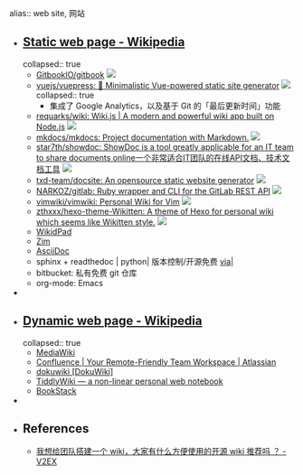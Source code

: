 alias:: web site, 网站

- ## [Static web page - Wikipedia](https://en.wikipedia.org/wiki/Static_web_page)
  collapsed:: true
  - [GitbookIO/gitbook](https://github.com/GitbookIO/gitbook) ![](https://img.shields.io/github/stars/GitbookIO/gitbook)
  - [vuejs/vuepress: 📝 Minimalistic Vue-powered static site generator](https://github.com/vuejs/vuepress) ![](https://img.shields.io/github/stars/vuejs/vuepress)
    collapsed:: true
    - 集成了 Google Analytics，以及基于 Git 的「最后更新时间」功能
  - [requarks/wiki: Wiki.js | A modern and powerful wiki app built on Node.js](https://github.com/Requarks/wiki) ![](https://img.shields.io/github/stars/Requarks/wiki)
  - [mkdocs/mkdocs: Project documentation with Markdown.](https://github.com/mkdocs/mkdocs) ![](https://img.shields.io/github/stars/mkdocs/mkdocs)
  - [star7th/showdoc: ShowDoc is a tool greatly applicable for an IT team to share documents online一个非常适合IT团队的在线API文档、技术文档工具](https://github.com/star7th/showdoc) ![](https://img.shields.io/github/stars/star7th/showdoc)
  - [txd-team/docsite: An opensource static website generator](https://github.com/txd-team/docsite) ![](https://img.shields.io/github/stars/txd-team/docsite)
  - [NARKOZ/gitlab: Ruby wrapper and CLI for the GitLab REST API](https://github.com/NARKOZ/gitlab) ![](https://img.shields.io/github/stars/NARKOZ/gitlab)
  - [vimwiki/vimwiki: Personal Wiki for Vim](https://github.com/vimwiki/vimwiki) ![](https://img.shields.io/github/stars/vimwiki/vimwiki)
  - [zthxxx/hexo-theme-Wikitten: A theme of Hexo for personal wiki which seems like Wikitten style.](https://github.com/zthxxx/hexo-theme-Wikitten) ![](https://img.shields.io/github/stars/zthxxx/hexo-theme-Wikitten)
  - [WikidPad](http://wikidpad.sourceforge.net/)
  - [Zim](http://zim-wiki.org/index.html)
  - [AsciiDoc](https://asciidoc.org/index.html)
  - sphinx + readthedoc | python| 版本控制/开源免费 [via](https://www.zhihu.com/question/273440522/answer/369268121)|
  - bitbucket: 私有免费 git 仓库
  - org-mode: Emacs
-
- ## [Dynamic web page - Wikipedia](https://en.wikipedia.org/wiki/Dynamic_web_page)
  collapsed:: true
  - [MediaWiki](https://www.mediawiki.org/wiki/MediaWiki)
  - [Confluence | Your Remote-Friendly Team Workspace | Atlassian](https://www.atlassian.com/software/confluence)
  - [dokuwiki [DokuWiki]](http://dokuwiki.org/)
  - [TiddlyWiki — a non-linear personal web notebook](https://tiddlywiki.com/)
  - [BookStack](https://www.bookstackapp.com/)
-
- ## References
  - [我想给团队搭建一个 wiki，大家有什么方便使用的开源 wiki 推荐吗 ？ - V2EX](https://www.v2ex.com/t/735110)